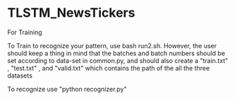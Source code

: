 # TLSTM_NewsTickers
For Training

To Train to recognize your pattern, use bash run2.sh. However, the user should keep a thing in mind that the batches and batch numbers should be set according to data-set in common.py, and should also create a "train.txt" , "test.txt" , and "valid.txt" which contains the path of the all the three datasets

To recognize use "python recognizer.py"
